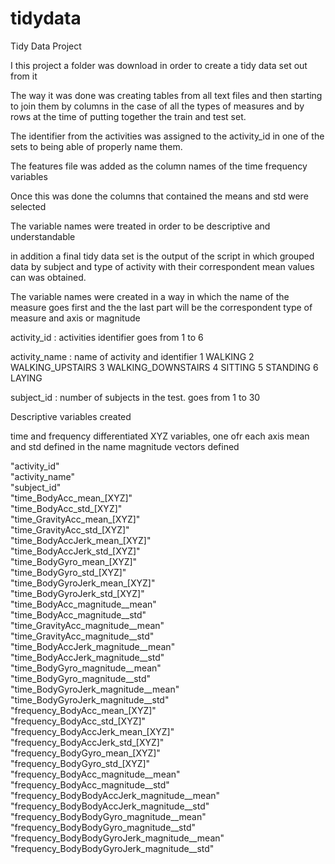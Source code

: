 # tidydata
Tidy Data Project 

I this project a folder was download in order to create a tidy data set out from it 

The way it was done was creating tables from all text files and then starting to join them by columns in the case of all the types of measures and by rows at the time of putting together the train and test set. 

The identifier from the activities was assigned to the activity_id in one of the sets to being able of properly name them. 

The features file was added as the column names of the time frequency variables

Once this was done the columns that contained the means and std were selected

The variable names were treated in order to be descriptive and understandable

in addition a final tidy data set is the output of the script in which grouped data by subject and type of activity with their correspondent mean values can was obtained.

The variable names were created in a way in which the name of the measure goes first and the the last part will be the correspondent type of measure and axis or magnitude

activity_id : activities identifier goes from 1 to 6 

activity_name : name of activity and identifier
                1 WALKING
                2 WALKING_UPSTAIRS
                3 WALKING_DOWNSTAIRS
                4 SITTING
                5 STANDING
                6 LAYING


subject_id : number of subjects in the test. goes from 1 to 30
    
Descriptive variables created 

time and frequency differentiated
XYZ variables, one ofr each axis 
mean and std defined in the name 
magnitude vectors defined 

"activity_id"                                
"activity_name"                             
"subject_id"                                
"time_BodyAcc_mean_[XYZ]"                                             
"time_BodyAcc_std_[XYZ]"                                      
"time_GravityAcc_mean_[XYZ]"                      
"time_GravityAcc_std_[XYZ]"               
"time_BodyAccJerk_mean_[XYZ]"                             
"time_BodyAccJerk_std_[XYZ]"                                  
"time_BodyGyro_mean_[XYZ]"                               
"time_BodyGyro_std_[XYZ]"                                   
"time_BodyGyroJerk_mean_[XYZ]"                           
"time_BodyGyroJerk_std_[XYZ]"                      
"time_BodyAcc_magnitude__mean"               
"time_BodyAcc_magnitude__std"                
"time_GravityAcc_magnitude__mean"           
"time_GravityAcc_magnitude__std"             
"time_BodyAccJerk_magnitude__mean"           
"time_BodyAccJerk_magnitude__std"           
"time_BodyGyro_magnitude__mean"              
"time_BodyGyro_magnitude__std"               
"time_BodyGyroJerk_magnitude__mean"         
"time_BodyGyroJerk_magnitude__std"           
"frequency_BodyAcc_mean_[XYZ]"                   
"frequency_BodyAcc_std_[XYZ]"                  
"frequency_BodyAccJerk_mean_[XYZ]"            
"frequency_BodyAccJerk_std_[XYZ]"             
"frequency_BodyGyro_mean_[XYZ]"             
"frequency_BodyGyro_std_[XYZ]"       
"frequency_BodyAcc_magnitude__mean"         
"frequency_BodyAcc_magnitude__std"          
"frequency_BodyBodyAccJerk_magnitude__mean" 
"frequency_BodyBodyAccJerk_magnitude__std"  
"frequency_BodyBodyGyro_magnitude__mean"    
"frequency_BodyBodyGyro_magnitude__std"      
"frequency_BodyBodyGyroJerk_magnitude__mean"
"frequency_BodyBodyGyroJerk_magnitude__std"

